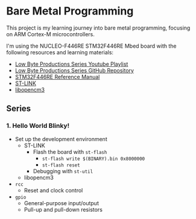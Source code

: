 # Bare Metal Programming

This project is my learning journey into bare metal programming, focusing on ARM Cortex-M microcontrollers.

I'm using the NUCLEO-F446RE STM32F446RE Mbed board with the following resources and learning materials:

- [Low Byte Productions Series Youtube Playlist](https://www.youtube.com/playlist?list=PLP29wDx6QmW7HaCrRydOnxcy8QmW0SNdQ)
- [Low Byte Productions Series GitHub Repository](https://github.com/lowbyteproductions/bare-metal-series)
- [STM32F446RE Reference Manual](https://www.st.com/resource/en/datasheet/stm32f446mc.pdf)
- [ST-LINK](https://github.com/stlink-org/stlink)
- [libopencm3](https://libopencm3.org/)

## Series

### 1. Hello World Blinky!

- Set up the development environment
  - ST-LINK
    - Flash the board with `st-flash`
      - `st-flash write $(BINARY).bin 0x8000000`
      - `st-flash reset`
    - Debugging with `st-util`
  - libopencm3
- `rcc`
  - Reset and clock control
- `gpio`
  - General-purpose input/output
  - Pull-up and pull-down resistors
